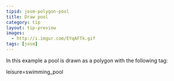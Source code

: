 ```yaml
---
tipid: josm-polygon-pool
title: Draw pool
category: tip
layout: tip-preview
images:
  - http://i.imgur.com/EYqAFTk.gif
tags: [josm]
---
```


In this example a pool is drawn as a polygon with the following tag:

leisure=swimming_pool
